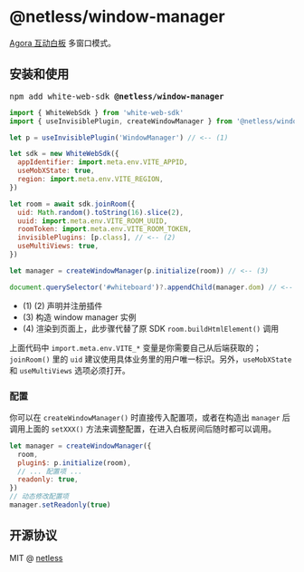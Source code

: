 # @netless/window-manager

[Agora 互动白板](https://www.npmjs.com/package/white-web-sdk) 多窗口模式。

## 安装和使用

<pre>npm add white-web-sdk <strong>@netless/window-manager</strong></pre>

```js
import { WhiteWebSdk } from 'white-web-sdk'
import { useInvisiblePlugin, createWindowManager } from '@netless/window-manager'

let p = useInvisiblePlugin('WindowManager') // <-- (1)

let sdk = new WhiteWebSdk({
  appIdentifier: import.meta.env.VITE_APPID,
  useMobXState: true,
  region: import.meta.env.VITE_REGION,
})

let room = await sdk.joinRoom({
  uid: Math.random().toString(16).slice(2),
  uuid: import.meta.env.VITE_ROOM_UUID,
  roomToken: import.meta.env.VITE_ROOM_TOKEN,
  invisiblePlugins: [p.class], // <-- (2)
  useMultiViews: true,
})

let manager = createWindowManager(p.initialize(room)) // <-- (3)

document.querySelector('#whiteboard')?.appendChild(manager.dom) // <-- (4)
```

- (1) (2) 声明并注册插件
- (3) 构造 window manager 实例
- (4) 渲染到页面上，此步骤代替了原 SDK `room.buildHtmlElement()` 调用

上面代码中 `import.meta.env.VITE_*` 变量是你需要自己从后端获取的；`joinRoom()`
里的 `uid` 建议使用具体业务里的用户唯一标识。另外，`useMobXState` 和 `useMultiViews` 选项必须打开。

### 配置

你可以在 `createWindowManager()` 时直接传入配置项，或者在构造出 `manager` 后调用上面的 `setXXX()` 方法来调整配置，在进入白板房间后随时都可以调用。

```js
let manager = createWindowManager({
  room,
  plugin$: p.initialize(room),
  // ... 配置项 ...
  readonly: true,
})
// 动态修改配置项
manager.setReadonly(true)
```

## 开源协议

MIT @ [netless](https://github.com/netless-io)
